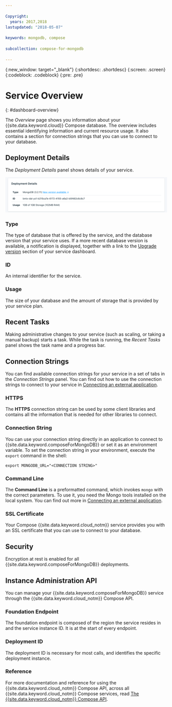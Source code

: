 ```yaml
---

Copyright:
  years: 2017,2018
lastupdated: "2018-05-07"

keywords: mongodb, compose

subcollection: compose-for-mongodb

---
```


{:new_window: target="_blank"}
{:shortdesc: .shortdesc}
{:screen: .screen}
{:codeblock: .codeblock}
{:pre: .pre}

# Service Overview
{: #dashboard-overview}

The _Overview_ page shows you information about your {{site.data.keyword.cloud}} Compose database. The overview includes essential identifying information and current resource usage. It also contains a section for connection strings that you can use to connect to your database.

## Deployment Details

The _Deployment Details_ panel shows details of your service.

![Deployment Details](./images/mongodb-deployment-details.png "A view of the Deployment Details panel")

### Type

The type of database that is offered by the service, and the database version that your service uses. If a more recent database version is available, a notification is displayed, together with a link to the [Upgrade version](/docs/ComposeForMongoDB?topic=compose-for-mongodb-dashboard-settings#upgrade-version) section of your service dashboard.

### ID

An internal identifier for the service.

### Usage

The size of your database and the amount of storage that is provided by your service plan.

## Recent Tasks

Making administrative changes to your service (such as scaling, or taking a manual backup) starts a task. While the task is running, the _Recent Tasks_ panel shows the task name and a progress bar.

## Connection Strings

You can find available connection strings for your service in a set of tabs in the _Connection Strings_ panel. You can find out how to use the connection strings to connect to your service in [Connecting an external application](/docs/ComposeForMongoDB?topic=compose-for-mongodb-external-app).

### HTTPS

The **HTTPS** connection string can be used by some client libraries and contains all the information that is needed for other libraries to connect.

### Connection String

You can use your connection string directly in an application to connect to {{site.data.keyword.composeForMongoDB}} or set it as an environment variable. To set the connection string in your environment, execute the `export` command in the shell:

```
export MONGODB_URL="<CONNECTION STRING>"
```

### Command Line

The **Command Line** is a preformatted command, which invokes `mongo` with the correct parameters. To use it, you need the Mongo tools installed on the local system. You can find out more in [Connecting an external application](/docs/ComposeForMongoDB?topic=compose-for-mongodb-external-app).

### SSL Certificate

Your Compose {{site.data.keyword.cloud_notm}} service provides you with an SSL certificate that you can use to connect to your database.

## Security 

Encryption at rest is enabled for all {{site.data.keyword.composeForMongoDB}} deployments.

## Instance Administration API

You can manage your {{site.data.keyword.composeForMongoDB}} service through the {{site.data.keyword.cloud_notm}} Compose API.

### Foundation Endpoint

The foundation endpoint is composed of the region the service resides in and the service instance ID. It is at the start of every endpoint.

### Deployment ID

The deployment ID is necessary for most calls, and identifies the specific deployment instance.

### Reference

For more documentation and reference for using the {{site.data.keyword.cloud_notm}} Compose API, across all {{site.data.keyword.cloud_notm}} Compose services, read [The {{site.data.keyword.cloud_notm}} Compose API](https://www.compose.com/articles/the-ibm-cloud-compose-api/).
